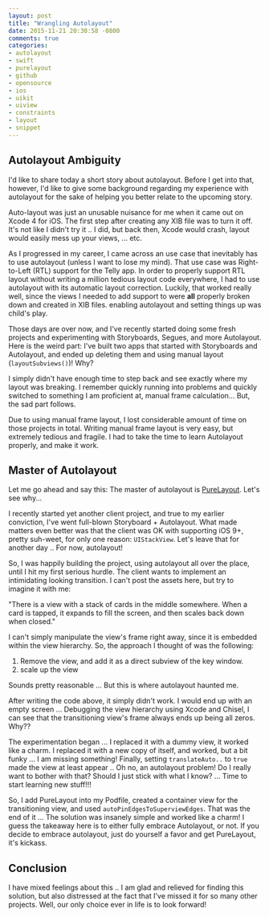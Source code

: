 ```yaml
---
layout: post
title: "Wrangling Autolayout"
date: 2015-11-21 20:30:58 -0800
comments: true
categories: 
- autolayout
- swift
- purelayout
- github
- opensource
- ios
- uikit
- uiview
- constraints
- layout
- snippet
---
```


## Autolayout Ambiguity

I'd like to share today a short story about autolayout. Before I get into that, however, I'd like to give some background regarding my experience with autolayout for the sake of helping you better relate to the upcoming story.

Auto-layout was just an unusable nuisance for me when it came out on Xcode 4 for iOS. The first step after creating any XIB file was to turn it off. It's not like I didn't try it .. I did, but back then, Xcode would crash, layout would easily mess up your views, ... etc.

As I progressed in my career, I came across an use case that inevitably has to use autolayout (unless I want to lose my mind). That use case was Right-to-Left (RTL) support for the Telly app. In order to properly support RTL layout without writing a million tedious layout code everywhere, I had to use autolayout with its automatic layout correction. Luckily, that worked really well, since the views I needed to add support to were **all** properly broken down and created in XIB files. enabling autolayout and setting things up was child's play.

Those days are over now, and I've recently started doing some fresh projects and experimenting with Storyboards, Segues, and more Autolayout. Here is the weird part: I've built two apps that started with Storyboards and Autolayout, and ended up deleting them and using manual layout (`layoutSubviews()`)! Why?

I simply didn't have enough time to step back and see exactly where my layout was breaking. I remember quickly running into problems and quickly switched to something I am proficient at, manual frame calculation... But, the sad part follows.

Due to using manual frame layout, I lost considerable amount of time on those projects in total. Writing manual frame layout is very easy, but extremely tedious and fragile. I had to take the time to learn Autolayout properly, and make it work.

## Master of Autolayout

Let me go ahead and say this: The master of autolayout is [PureLayout](https://github.com/PureLayout/PureLayout). Let's see why...

I recently started yet another client project, and true to my earlier conviction, I've went full-blown Storyboard + Autolayout. What made matters even better was that the client was OK with supporting iOS 9+, pretty suh-weet, for only one reason: `UIStackView`. Let's leave that for another day .. For now, autolayout!

So, I was happily building the project, using autolayout all over the place, until I hit my first serious hurdle. The client wants to implement an intimidating looking transition. I can't post the assets here, but try to imagine it with me:

"There is a view with a stack of cards in the middle somewhere. When a card is tapped, it expands to fill the screen, and then scales back down when closed." 

I can't simply manipulate the view's frame right away, since it is embedded within the view hierarchy. So, the approach I thought of was the following:

1. Remove the view, and add it as a direct subview of the key window.
2. scale up the view

Sounds pretty reasonable ... But this is where autolayout haunted me.

After writing the code above, it simply didn't work. I would end up with an empty screen ... Debugging the view hierarchy using Xcode and Chisel, I can see that the transitioning view's frame always ends up being all zeros. Why??

The experimentation began ... I replaced it with a dummy view, it worked like a charm. I replaced it with a new copy of itself, and worked, but a bit funky ... I am missing something! Finally, setting `translateAuto..` to `true` made the view at least appear .. Oh no, an autolayout problem! Do I really want to bother with that? Should I just stick with what I know? ... Time to start learning new stuff!!!

So, I add PureLayout into my Podfile, created a container view for the transitioning view, and used `autoPinEdgesToSuperviewEdges`. That was the end of it ... The solution was insanely simple and worked like a charm! I guess the takeaway here is to either fully embrace Autolayout, or not. If you decide to embrace autolayout, just do yourself a favor and get PureLayout, it's kickass.

## Conclusion

I have mixed feelings about this .. I am glad and relieved for finding this solution, but also distressed at the fact that I've missed it for so many other projects. Well, our only choice ever in life is to look forward!

